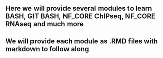 ## Here we will provide several modules to learn BASH, GIT BASH, NF_CORE ChIPseq, NF_CORE RNAseq and much more

## We will provide each module as .RMD files with markdown to follow along
